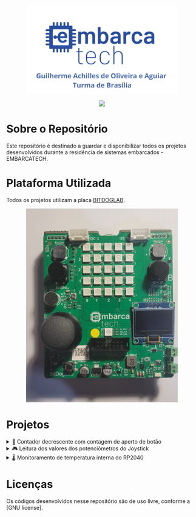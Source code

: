 <p align ="center"><img src="assets/imagem-inicial-readme.png" width="400" alt="Imagem Inicial"></p>

<p align = "center">
    <img src="https://img.shields.io/github/license/GuilhermeAchilles/Guilherme_Achilles_embarcatech_HBr_2025?cacheSeconds=3600"
     width="100px">
</p>

# Sobre o Repositório

Este repositório é destinado a guardar e disponibilizar todos os projetos desenvolvidos durante a residência de sistemas embarcados - EMBARCATECH.

# Plataforma Utilizada 

Todos os projetos utilizam a placa [BITDOGLAB](https://github.com/BitDogLab/BitDogLab).

<p align ="center"><img src="assets/placa_bitdoglab.jpeg" width="400" alt="Imagem da BitDogLab"></p>

# Projetos

<details>
<summary>📌 Contador decrescente com contagem de aperto de botão</summary>

Projeto que utiliza dois botões: o primeiro reinicia um contador regressivo e o segundo contabiliza quantas vezes foi pressionado.  
As informações são atualizadas em tempo real em um display OLED.

</details>

<details>
<summary>🎮 Leitura dos valores dos potenciômetros do Joystick</summary>

Leitura contínua dos valores analógicos dos eixos X e Y do joystick com aplicação de filtro de média móvel.  
Os valores suavizados são exibidos em um display OLED somente quando houver mudança nas leituras.

</details>

<details>
<summary>🌡️ Monitoramento de temperatura interna do RP2040</summary>

Leitura da temperatura interna do microcontrolador RP2040 utilizando o ADC.  
O valor é convertido para Celsius e exibido em um display OLED, demonstrando o uso do sensor interno de forma prática.

</details>

# Licenças

Os códigos desenvolvidos nesse repositório são de uso livre, conforme a [GNU license].
